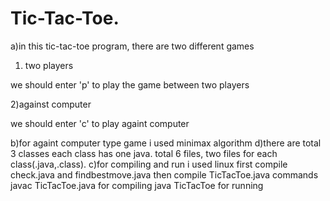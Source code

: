 # Tic-Tac-Toe.


a)in this tic-tac-toe program, there are two different games
1) two players

we should enter 'p' to play the game between two players

2)against computer

we should enter 'c' to play againt computer

b)for againt computer type game i used minimax algorithm
d)there are total 3 classes
each class has one java.
total 6 files, two files for each class(.java,.class).
c)for compiling and run
i used linux 
first compile check.java and findbestmove.java
then compile TicTacToe.java
commands   javac TicTacToe.java for compiling
           java TicTacToe for running
